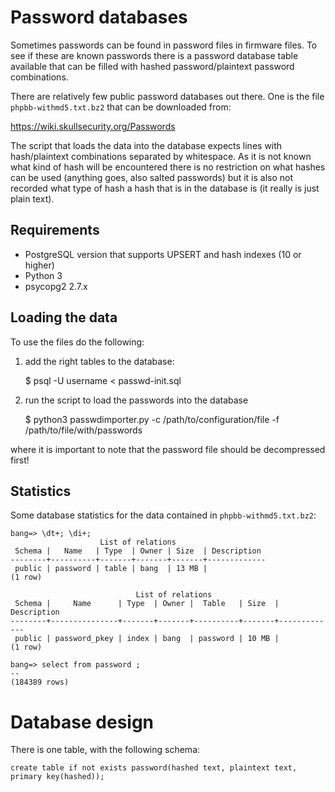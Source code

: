 # Password databases

Sometimes passwords can be found in password files in firmware files. To see
if these are known passwords there is a password database table available
that can be filled with hashed password/plaintext password combinations.

There are relatively few public password databases out there. One is the
file `phpbb-withmd5.txt.bz2` that can be downloaded from:

<https://wiki.skullsecurity.org/Passwords>

The script that loads the data into the database expects lines with
hash/plaintext combinations separated by whitespace. As it is not known what
kind of hash will be encountered there is no restriction on what hashes can
be used (anything goes, also salted passwords) but it is also not recorded
what type of hash a hash that is in the database is (it really is just plain
text).

## Requirements

* PostgreSQL version that supports UPSERT and hash indexes (10 or higher)
* Python 3
* psycopg2 2.7.x

## Loading the data

To use the files do the following:

1. add the right tables to the database:

    $ psql -U username < passwd-init.sql

2. run the script to load the passwords into the database

    $ python3 passwdimporter.py -c /path/to/configuration/file -f /path/to/file/with/passwords

where it is important to note that the password file should be decompressed
first!

## Statistics

Some database statistics for the data contained in `phpbb-withmd5.txt.bz2`:

    bang=> \dt+; \di+;
                        List of relations
     Schema |   Name   | Type  | Owner | Size  | Description
    --------+----------+-------+-------+-------+-------------
     public | password | table | bang  | 13 MB |
    (1 row)

                                List of relations
     Schema |     Name      | Type  | Owner |  Table   | Size  | Description
    --------+---------------+-------+-------+----------+-------+-------------
     public | password_pkey | index | bang  | password | 10 MB |
    (1 row)

    bang=> select from password ;
    --
    (184389 rows)


# Database design

There is one table, with the following schema:

    create table if not exists password(hashed text, plaintext text, primary key(hashed));
